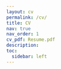 ```yaml
---
layout: cv
permalink: /cv/
title: CV
nav: true
nav_order: 1
cv_pdf: Resume.pdf
description:
toc:
  sidebar: left
---
```

